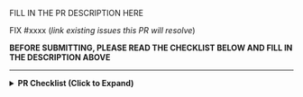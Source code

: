 FILL IN THE PR DESCRIPTION HERE

FIX #xxxx (*link existing issues this PR will resolve*)

**BEFORE SUBMITTING, PLEASE READ THE CHECKLIST BELOW AND FILL IN THE DESCRIPTION ABOVE**

---

<details>
<!-- inside this <details> section, markdown rendering does not work, so we use raw html here. -->
<summary><b> PR Checklist (Click to Expand) </b></summary>

<p>Thank you for your contribution to LMCache! Before submitting the pull request, please ensure the PR meets the following criteria. This helps us maintain the code quality and improve the efficiency of the review process.</p>

<h3>PR Title and Classification</h3>
<p>Please try to classify PRs for easy understanding of the type of changes. The PR title is prefixed appropriately to indicate the type of change. Please use one of the following:</p>
<ul>
    <li><code>[Bugfix]</code> for bug fixes.</li>
    <li><code>[CI/Build]</code> for build or continuous integration improvements.</li>
    <li><code>[Doc]</code> for documentation fixes and improvements.</li>
    <li><code>[Model]</code> for adding a new model or improving an existing model. Model name should appear in the title.</li>
    <li><code>[Core]</code> for changes in the core LMCache logic (e.g., <code>LMCacheEngine</code>, <code>Backend</code> etc.)</li>
    <li><code>[Misc]</code> for PRs that do not fit the above categories. Please use this sparingly.</li>
</ul>
<p><strong>Note:</strong> If the PR spans more than one category, please include all relevant prefixes.</p>

<h3>Code Quality</h3>

<p>The PR need to meet the following code quality standards:</p>

<ul>
    <li>Pass all linter checks. Please use <a href="https://github.com/LMCache/LMCache/blob/dev/format.sh"><code>format.sh</code></a> to format your code.</li>
    <li>The code need to be well-documented to ensure future contributors can easily understand the code.</li>
    <li> Please include sufficient tests to ensure the change is stay correct and robust. This includes both unit tests and integration tests.</li>
</ul>

<h3>What to Expect for the Reviews</h3>

To trigger a new pip version of lmcache, follow the steps:
`git tag vx.x.x`
match the same `__version__=“x.x.x”` as above in `lmcache/__init__`
`git push origin x.x.x` (same version again)
In case the workflow fails, delete the tag and try again:
`git tag -d x.x.x`
`git push origin :refs/tags/vx.x.x`

We aim to address all PRs in a timely manner. If no one reviews your PR within 5 days, please @-mention one of KuntaiDu, ApostaC or YaoJiayi.
